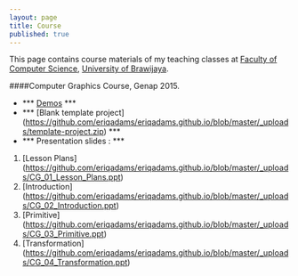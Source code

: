 ```yaml
---
layout: page
title: Course
published: true
---
```


This page contains course materials of my teaching classes at [Faculty of Computer Science](http://ptiik.ub.ac.id), [University of Brawijaya](http://www.ub.ac.id).

####Computer Graphics Course, Genap 2015.
- *** [Demos](https://github.com/eriqadams/computer-graphics) ***
- *** [Blank template project] (https://github.com/eriqadams/eriqadams.github.io/blob/master/_uploads/template-project.zip) ***
- *** Presentation slides : ***
1. [Lesson Plans] (https://github.com/eriqadams/eriqadams.github.io/blob/master/_uploads/CG_01_Lesson_Plans.ppt)
2. [Introduction] (https://github.com/eriqadams/eriqadams.github.io/blob/master/_uploads/CG_02_Introduction.ppt)
3. [Primitive] (https://github.com/eriqadams/eriqadams.github.io/blob/master/_uploads/CG_03_Primitive.ppt)
4. [Transformation] (https://github.com/eriqadams/eriqadams.github.io/blob/master/_uploads/CG_04_Transformation.ppt)